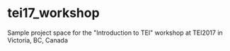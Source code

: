 # tei17_workshop
Sample project space for the "Introduction to TEI" workshop at TEI2017 in Victoria, BC, Canada
